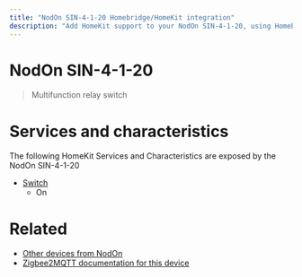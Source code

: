 ```yaml
---
title: "NodOn SIN-4-1-20 Homebridge/HomeKit integration"
description: "Add HomeKit support to your NodOn SIN-4-1-20, using Homebridge, Zigbee2MQTT and homebridge-z2m."
---
```

<!---
This file has been GENERATED using src/docgen/docgen.ts
DO NOT EDIT THIS FILE MANUALLY!
-->
# NodOn SIN-4-1-20
> Multifunction relay switch


# Services and characteristics
The following HomeKit Services and Characteristics are exposed by
the NodOn SIN-4-1-20

* [Switch](../../switch.md)
  * On


# Related
* [Other devices from NodOn](../index.md#nodon)
* [Zigbee2MQTT documentation for this device](https://www.zigbee2mqtt.io/devices/SIN-4-1-20.html)